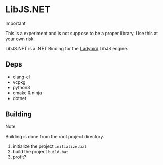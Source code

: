 # LibJS.NET

> [!IMPORTANT]  
> This is a experiment and is not suppose to be a proper library. Use this at your own risk.

LibJS.NET is a .NET Binding for the [Ladybird](https://github.com/LadybirdBrowser/ladybird) LibJS engine.

## Deps
- clang-cl
- vcpkg
- python3
- cmake & ninja
- dotnet

## Building
> [!NOTE]  
> Building is done from the root project directory.

1. initialize the project `initialize.bat`
2. build the project `build.bat`
3. profit?

